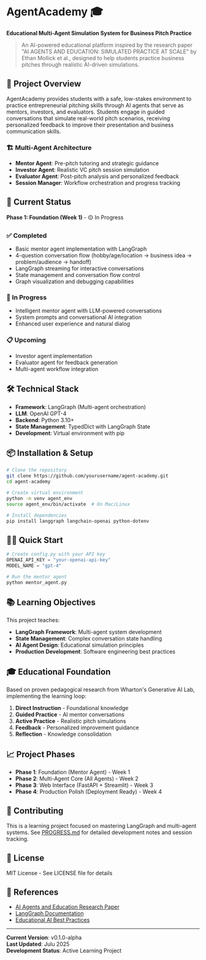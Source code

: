 # AgentAcademy 🎓

**Educational Multi-Agent Simulation System for Business Pitch Practice**

> An AI-powered educational platform inspired by the research paper "AI AGENTS AND EDUCATION: SIMULATED PRACTICE AT SCALE" by Ethan Mollick et al., designed to help students practice business pitches through realistic AI-driven simulations.

## 🎯 Project Overview

AgentAcademy provides students with a safe, low-stakes environment to practice entrepreneurial pitching skills through AI agents that serve as mentors, investors, and evaluators. Students engage in guided conversations that simulate real-world pitch scenarios, receiving personalized feedback to improve their presentation and business communication skills.

### 🏗️ Multi-Agent Architecture

- **Mentor Agent**: Pre-pitch tutoring and strategic guidance
- **Investor Agent**: Realistic VC pitch session simulation  
- **Evaluator Agent**: Post-pitch analysis and personalized feedback
- **Session Manager**: Workflow orchestration and progress tracking

## 🚀 Current Status

**Phase 1: Foundation (Week 1)** - 🟡 In Progress

### ✅ Completed
- Basic mentor agent implementation with LangGraph
- 4-question conversation flow (hobby/age/location → business idea → problem/audience → handoff)
- LangGraph streaming for interactive conversations
- State management and conversation flow control
- Graph visualization and debugging capabilities

### 🔄 In Progress  
- Intelligent mentor agent with LLM-powered conversations
- System prompts and conversational AI integration
- Enhanced user experience and natural dialog

### 📋 Upcoming
- Investor agent implementation
- Evaluator agent for feedback generation
- Multi-agent workflow integration

## 🛠️ Technical Stack

- **Framework**: LangGraph (Multi-agent orchestration)
- **LLM**: OpenAI GPT-4
- **Backend**: Python 3.10+
- **State Management**: TypedDict with LangGraph State
- **Development**: Virtual environment with pip

## 📦 Installation & Setup

```bash
# Clone the repository
git clone https://github.com/yourusername/agent-academy.git
cd agent-academy

# Create virtual environment
python -m venv agent_env
source agent_env/bin/activate  # On Mac/Linux

# Install dependencies
pip install langgraph langchain-openai python-dotenv
```

## 🏃‍♂️ Quick Start

```python
# Create config.py with your API key
OPENAI_API_KEY = "your-openai-api-key"
MODEL_NAME = "gpt-4"

# Run the mentor agent
python mentor_agent.py
```

## 📚 Learning Objectives

This project teaches:
- **LangGraph Framework**: Multi-agent system development
- **State Management**: Complex conversation state handling
- **AI Agent Design**: Educational simulation principles
- **Production Development**: Software engineering best practices

## 🎓 Educational Foundation

Based on proven pedagogical research from Wharton's Generative AI Lab, implementing the learning loop:
1. **Direct Instruction** - Foundational knowledge
2. **Guided Practice** - AI mentor conversations  
3. **Active Practice** - Realistic pitch simulations
4. **Feedback** - Personalized improvement guidance
5. **Reflection** - Knowledge consolidation

## 📈 Project Phases

- **Phase 1**: Foundation (Mentor Agent) - Week 1
- **Phase 2**: Multi-Agent Core (All Agents) - Week 2  
- **Phase 3**: Web Interface (FastAPI + Streamlit) - Week 3
- **Phase 4**: Production Polish (Deployment Ready) - Week 4

## 🤝 Contributing

This is a learning project focused on mastering LangGraph and multi-agent systems. See [PROGRESS.md](PROGRESS.md) for detailed development notes and session tracking.

## 📄 License

MIT License - See LICENSE file for details

## 🔗 References

- [AI Agents and Education Research Paper](https://papers.ssrn.com/sol3/papers.cfm?abstract_id=4475995)
- [LangGraph Documentation](https://langchain-ai.github.io/langgraph/)
- [Educational AI Best Practices](https://www.anthropic.com/research)

---

**Current Version**: v0.1.0-alpha  
**Last Updated**: Julu 2025  
**Development Status**: Active Learning Project